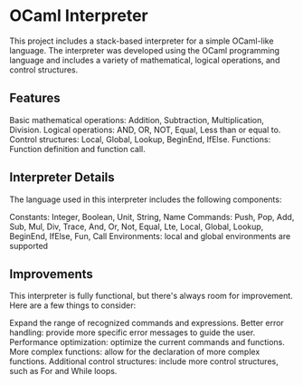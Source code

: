 # OCaml Interpreter

This project includes a stack-based interpreter for a simple OCaml-like language. The interpreter was developed using the OCaml programming language and includes a variety of mathematical, logical operations, and control structures.

## Features

Basic mathematical operations: Addition, Subtraction, Multiplication, Division.
Logical operations: AND, OR, NOT, Equal, Less than or equal to.
Control structures: Local, Global, Lookup, BeginEnd, IfElse.
Functions: Function definition and function call.

## Interpreter Details

The language used in this interpreter includes the following components:

Constants: Integer, Boolean, Unit, String, Name
Commands: Push, Pop, Add, Sub, Mul, Div, Trace, And, Or, Not, Equal, Lte, Local, Global, Lookup, BeginEnd, IfElse, Fun, Call
Environments: local and global environments are supported

## Improvements

This interpreter is fully functional, but there's always room for improvement. Here are a few things to consider:

Expand the range of recognized commands and expressions.
Better error handling: provide more specific error messages to guide the user.
Performance optimization: optimize the current commands and functions.
More complex functions: allow for the declaration of more complex functions.
Additional control structures: include more control structures, such as For and While loops.
